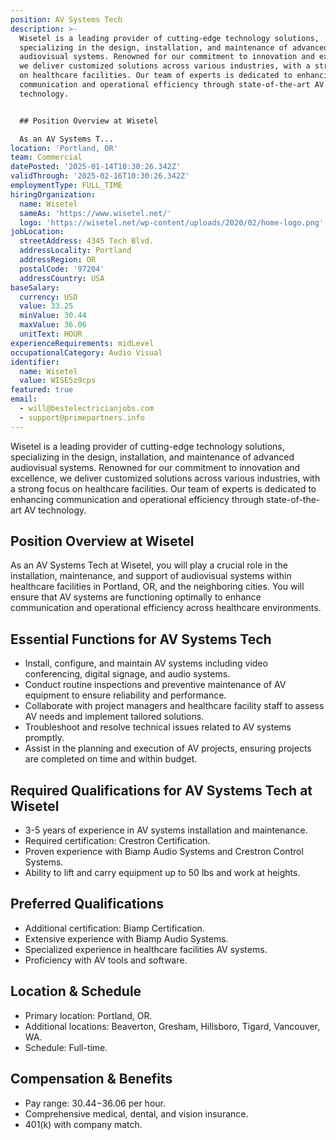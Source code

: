 ```yaml
---
position: AV Systems Tech
description: >-
  Wisetel is a leading provider of cutting-edge technology solutions,
  specializing in the design, installation, and maintenance of advanced
  audiovisual systems. Renowned for our commitment to innovation and excellence,
  we deliver customized solutions across various industries, with a strong focus
  on healthcare facilities. Our team of experts is dedicated to enhancing
  communication and operational efficiency through state-of-the-art AV
  technology.


  ## Position Overview at Wisetel

  As an AV Systems T...
location: 'Portland, OR'
team: Commercial
datePosted: '2025-01-14T10:30:26.342Z'
validThrough: '2025-02-16T10:30:26.342Z'
employmentType: FULL_TIME
hiringOrganization:
  name: Wisetel
  sameAs: 'https://www.wisetel.net/'
  logo: 'https://wisetel.net/wp-content/uploads/2020/02/home-logo.png'
jobLocation:
  streetAddress: 4345 Tech Blvd.
  addressLocality: Portland
  addressRegion: OR
  postalCode: '97204'
  addressCountry: USA
baseSalary:
  currency: USD
  value: 33.25
  minValue: 30.44
  maxValue: 36.06
  unitText: HOUR
experienceRequirements: midLevel
occupationalCategory: Audio Visual
identifier:
  name: Wisetel
  value: WISE5z9cps
featured: true
email:
  - will@bestelectricianjobs.com
  - support@primepartners.info
---
```




Wisetel is a leading provider of cutting-edge technology solutions, specializing in the design, installation, and maintenance of advanced audiovisual systems. Renowned for our commitment to innovation and excellence, we deliver customized solutions across various industries, with a strong focus on healthcare facilities. Our team of experts is dedicated to enhancing communication and operational efficiency through state-of-the-art AV technology.

## Position Overview at Wisetel
As an AV Systems Tech at Wisetel, you will play a crucial role in the installation, maintenance, and support of audiovisual systems within healthcare facilities in Portland, OR, and the neighboring cities. You will ensure that AV systems are functioning optimally to enhance communication and operational efficiency across healthcare environments.

## Essential Functions for AV Systems Tech
- Install, configure, and maintain AV systems including video conferencing, digital signage, and audio systems.
- Conduct routine inspections and preventive maintenance of AV equipment to ensure reliability and performance.
- Collaborate with project managers and healthcare facility staff to assess AV needs and implement tailored solutions.
- Troubleshoot and resolve technical issues related to AV systems promptly.
- Assist in the planning and execution of AV projects, ensuring projects are completed on time and within budget.

## Required Qualifications for AV Systems Tech at Wisetel
- 3-5 years of experience in AV systems installation and maintenance.
- Required certification: Crestron Certification.
- Proven experience with Biamp Audio Systems and Crestron Control Systems.
- Ability to lift and carry equipment up to 50 lbs and work at heights.

## Preferred Qualifications
- Additional certification: Biamp Certification.
- Extensive experience with Biamp Audio Systems.
- Specialized experience in healthcare facilities AV systems.
- Proficiency with AV tools and software.

## Location & Schedule
- Primary location: Portland, OR.
- Additional locations: Beaverton, Gresham, Hillsboro, Tigard, Vancouver, WA.
- Schedule: Full-time.

## Compensation & Benefits
- Pay range: $30.44-$36.06 per hour.
- Comprehensive medical, dental, and vision insurance.
- 401(k) with company match.
